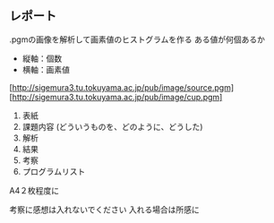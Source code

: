 ## レポート
.pgmの画像を解析して画素値のヒストグラムを作る
ある値が何個あるか
* 縦軸：個数
* 横軸：画素値

[http://sigemura3.tu.tokuyama.ac.jp/pub/image/source.pgm]
[http://sigemura3.tu.tokuyama.ac.jp/pub/image/cup.pgm]

1. 表紙
2. 課題内容 (どういうものを、どのように、どうした)
3. 解析
4. 結果
5. 考察
6. プログラムリスト

A4２枚程度に

考察に感想は入れないでください
入れる場合は所感に
